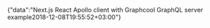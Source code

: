 {"data":"Next.js React Apollo client with Graphcool GraphQL server example2018-12-08T19:55:52+03:00"}
